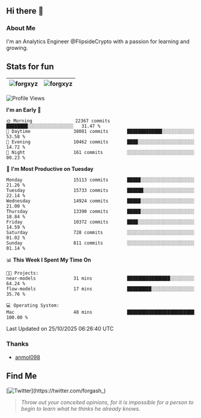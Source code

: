 ## Hi there 👋

### About Me

I'm an Analytics Engineer @FlipsideCrypto with a passion for learning and growing.
  
## Stats for fun

| <img align="center" src="https://github-readme-streak-stats.herokuapp.com/?user=forgxyz&theme=tokyonight" alt="forgxyz" /> | <img align="center" src="https://github-readme-stats.vercel.app/api?username=forgxyz&theme=tokyonight&show_icons=true" alt="forgxyz" /> |
| ------------- |------------- |


<!--START_SECTION:waka-->
![Profile Views](http://img.shields.io/badge/Profile%20Views-0-blue)

**I'm an Early 🐤** 

```text
🌞 Morning                22367 commits       ████████░░░░░░░░░░░░░░░░░   31.47 % 
🌆 Daytime                38081 commits       █████████████░░░░░░░░░░░░   53.58 % 
🌃 Evening                10462 commits       ████░░░░░░░░░░░░░░░░░░░░░   14.72 % 
🌙 Night                  161 commits         ░░░░░░░░░░░░░░░░░░░░░░░░░   00.23 % 
```
📅 **I'm Most Productive on Tuesday** 

```text
Monday                   15113 commits       █████░░░░░░░░░░░░░░░░░░░░   21.26 % 
Tuesday                  15733 commits       ██████░░░░░░░░░░░░░░░░░░░   22.14 % 
Wednesday                14924 commits       █████░░░░░░░░░░░░░░░░░░░░   21.00 % 
Thursday                 13390 commits       █████░░░░░░░░░░░░░░░░░░░░   18.84 % 
Friday                   10372 commits       ████░░░░░░░░░░░░░░░░░░░░░   14.59 % 
Saturday                 728 commits         ░░░░░░░░░░░░░░░░░░░░░░░░░   01.02 % 
Sunday                   811 commits         ░░░░░░░░░░░░░░░░░░░░░░░░░   01.14 % 
```


📊 **This Week I Spent My Time On** 

```text
🐱‍💻 Projects: 
near-models              31 mins             ████████████████░░░░░░░░░   64.24 % 
flow-models              17 mins             █████████░░░░░░░░░░░░░░░░   35.76 % 

💻 Operating System: 
Mac                      48 mins             █████████████████████████   100.00 % 
```


 Last Updated on 25/10/2025 06:26:40 UTC
<!--END_SECTION:waka-->

### Thanks
 - [anmol098](https://github.com/anmol098/waka-readme-stats/)
  
## Find Me
[![Twitter](https://img.shields.io/twitter/url/https/twitter.com/forgash_.svg?style=social&label=Follow%20%40forgash_)](https://twitter.com/forgash_)


> *Throw out your conceited opinions, for it is impossible for a person to begin to learn what he thinks he already knows.* 
